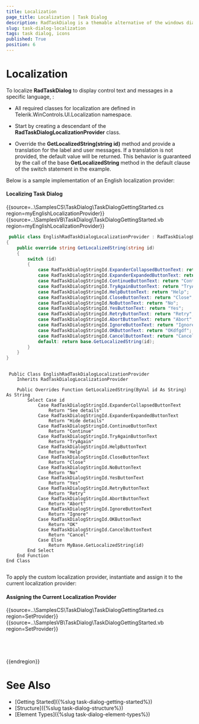 ```yaml
---
title: Localization
page_title: Localization | Task Dialog
description: RadTaskDialog is a themable alternative of the windows dialog boxes and the newly released TaskDialog for .NET 5.
slug: task-dialog-localization
tags: task dialog, icons
published: True
position: 6 
---
```


# Localization

To localize **RadTaskDialog** to display control text and messages in a specific language, :

* All required classes for localization are defined in Telerik.WinControls.UI.Localization namespace.

* Start by creating a descendant of the **RadTaskDialogLocalizationProvider** class.

* Override the **GetLocalizedString(string id)** method and provide a translation for the label and user messages. If a translation is not provided, the default value will be returned. This behavior is guaranteed by the call of the base **GetLocalizedString** method in the default clause of the switch statement in the example.

Below is a sample implementation of an English localization provider:

#### Localizing Task Dialog

{{source=..\SamplesCS\TaskDialog\TaskDialogGettingStarted.cs region=myEnglishLocalizationProvider}} 
{{source=..\SamplesVB\TaskDialog\TaskDialogGettingStarted.vb region=myEnglishLocalizationProvider}}


````C#
 public class EnglishRadTaskDialogLocalizationProvider : RadTaskDialogLocalizationProvider
{
    public override string GetLocalizedString(string id)
    {
        switch (id)
        {
            case RadTaskDialogStringId.ExpanderCollapsedButtonText: return "See details";
            case RadTaskDialogStringId.ExpanderExpandedButtonText: return "Hide details";
            case RadTaskDialogStringId.ContinueButtonText: return "Continue";
            case RadTaskDialogStringId.TryAgainButtonText: return "TryAgain";
            case RadTaskDialogStringId.HelpButtonText: return "Help";
            case RadTaskDialogStringId.CloseButtonText: return "Close";
            case RadTaskDialogStringId.NoButtonText: return "No";
            case RadTaskDialogStringId.YesButtonText: return "Yes";
            case RadTaskDialogStringId.RetryButtonText: return "Retry";
            case RadTaskDialogStringId.AbortButtonText: return "Abort";
            case RadTaskDialogStringId.IgnoreButtonText: return "Ignore";
            case RadTaskDialogStringId.OKButtonText: return "OKdfgdf";
            case RadTaskDialogStringId.CancelButtonText: return "Cancel";
            default: return base.GetLocalizedString(id);
        }
    }
}
    

````
````VB.NET
 Public Class EnglishRadTaskDialogLocalizationProvider
    Inherits RadTaskDialogLocalizationProvider

    Public Overrides Function GetLocalizedString(ByVal id As String) As String
        Select Case id
            Case RadTaskDialogStringId.ExpanderCollapsedButtonText
                Return "See details"
            Case RadTaskDialogStringId.ExpanderExpandedButtonText
                Return "Hide details"
            Case RadTaskDialogStringId.ContinueButtonText
                Return "Continue"
            Case RadTaskDialogStringId.TryAgainButtonText
                Return "TryAgain"
            Case RadTaskDialogStringId.HelpButtonText
                Return "Help"
            Case RadTaskDialogStringId.CloseButtonText
                Return "Close"
            Case RadTaskDialogStringId.NoButtonText
                Return "No"
            Case RadTaskDialogStringId.YesButtonText
                Return "Yes"
            Case RadTaskDialogStringId.RetryButtonText
                Return "Retry"
            Case RadTaskDialogStringId.AbortButtonText
                Return "Abort"
            Case RadTaskDialogStringId.IgnoreButtonText
                Return "Ignore"
            Case RadTaskDialogStringId.OKButtonText
                Return "OK"
            Case RadTaskDialogStringId.CancelButtonText
                Return "Cancel"
            Case Else
                Return MyBase.GetLocalizedString(id)
        End Select
    End Function
End Class
 

````

To apply the custom localization provider, instantiate and assign it to the current localization provider:

#### Assigning the Current Localization Provider

{{source=..\SamplesCS\TaskDialog\TaskDialogGettingStarted.cs region=SetProvider}} 
{{source=..\SamplesVB\TaskDialog\TaskDialogGettingStarted.vb region=SetProvider}}


````C#
     

````
````VB.NET
  

````

{{endregion}}

# See Also

* [Getting Started]({%slug task-dialog-getting-started%})
* [Structure]({%slug task-dialog-structure%})
* [Element Types]({%slug task-dialog-element-types%})
 
        
